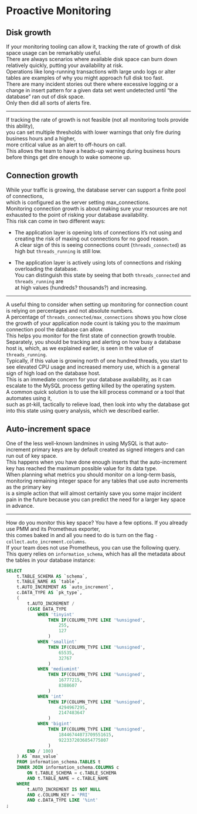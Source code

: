 # Proactive Monitoring

## Disk growth

If your monitoring tooling can allow it, tracking the rate of growth of disk space usage can be remarkably useful.  
There are always scenarios where available disk space can burn down relatively quickly, putting your availability at risk.  
Operations like long-running transactions with large undo logs or alter tables are examples of why you might approach full disk too fast.  
There are many incident stories out there where excessive logging or a change in insert pattern for a given data set went undetected until “the database” ran out of disk space.  
Only then did all sorts of alerts fire.

---

If tracking the rate of growth is not feasible (not all monitoring tools provide this ability),  
you can set multiple thresholds with lower warnings that only fire during business hours and a higher,  
more critical value as an alert to off-hours on call.  
This allows the team to have a heads-up warning during business hours before things get dire enough to wake someone up.

## Connection growth

While your traffic is growing, the database server can support a finite pool of connections,  
which is configured as the server setting max_connections.  
Monitoring connection growth is about making sure your resources are not exhausted to the point of risking your database availability.  
This risk can come in two different ways:

- The application layer is opening lots of connections it’s not using and creating the risk of maxing out connections for no good reason.  
  A clear sign of this is seeing connections count (`threads_connected`) as high but `threads_running` is still low.

- The application layer is actively using lots of connections and risking overloading the database.  
  You can distinguish this state by seeing that both `threads_connected` and `threads_running` are  
  at high values (hundreds? thousands?) and increasing.

---

A useful thing to consider when setting up monitoring for connection count is relying on percentages and not absolute numbers.  
A percentage of `threads_connected/max_connections` shows you how close the growth of your application node count is taking you to the maximum connection pool the database can allow.  
This helps you monitor for the first state of connection growth trouble.  
Separately, you should be tracking and alerting on how busy a database host is, which, as we explained earlier, is seen in the value of `threads_running`.  
Typically, if this value is growing north of one hundred threads, you start to see elevated CPU usage and increased memory use, which is a general sign of high load on the database host.  
This is an immediate concern for your database availability, as it can escalate to the MySQL process getting killed by the operating system.  
A common quick solution is to use the kill process command or a tool that automates using it,  
such as pt-kill, tactically to relieve load, then look into why the database got into this state using query analysis, which we described earlier.

## Auto-increment space

One of the less well-known landmines in using MySQL is that auto-increment primary keys are by default created as signed integers and can run out of key space.  
This happens when you have done enough inserts that the auto-increment key has reached the maximum possible value for its data type.  
When planning what metrics you should monitor on a long-term basis, monitoring remaining integer space for any tables that use auto increments as the primary key  
is a simple action that will almost certainly save you some major incident pain in the future because you can predict the need for a larger key space in advance.

---

How do you monitor this key space? You have a few options. If you already use PMM and its Prometheus exporter,  
this comes baked in and all you need to do is turn on the flag `-collect.auto_increment.columns`.  
If your team does not use Prometheus, you can use the following query.  
This query relies on `information_schema`, which has all the metadata about the tables in your database instance:

```sql
SELECT
    t.TABLE_SCHEMA AS `schema`,
    t.TABLE_NAME AS `table`,
    t.AUTO_INCREMENT AS `auto_increment`,
    c.DATA_TYPE AS `pk_type`,
    (
        t.AUTO_INCREMENT /
        (CASE DATA_TYPE
            WHEN 'tinyint'
                THEN IF(COLUMN_TYPE LIKE '%unsigned',
                    255,
                    127
                )
            WHEN 'smallint'
                THEN IF(COLUMN_TYPE LIKE '%unsigned',
                    65535,
                    32767
                )
            WHEN 'mediumint'
                THEN IF(COLUMN_TYPE LIKE '%unsigned',
                    16777215,
                    8388607
                )
            WHEN 'int'
                THEN IF(COLUMN_TYPE LIKE '%unsigned',
                    4294967295,
                    2147483647
                )
            WHEN 'bigint'
                THEN IF(COLUMN_TYPE LIKE '%unsigned',
                    18446744073709551615,
                    9223372036854775807
                )
        END / 100)
    ) AS `max_value`
    FROM information_schema.TABLES t
    INNER JOIN information_schema.COLUMNS c
        ON t.TABLE_SCHEMA = c.TABLE_SCHEMA
        AND t.TABLE_NAME = c.TABLE_NAME
    WHERE
        t.AUTO_INCREMENT IS NOT NULL
        AND c.COLUMN_KEY = 'PRI'
        AND c.DATA_TYPE LIKE '%int'
;
```
